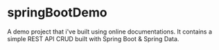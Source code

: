 # springBootDemo
A demo project that i've built using online documentations. It contains a simple REST API CRUD built with Spring Boot &amp; Spring Data. 
